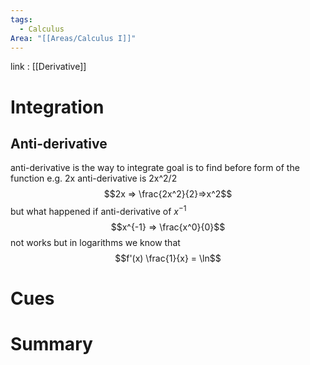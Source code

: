```yaml
---
tags:
  - Calculus
Area: "[[Areas/Calculus I]]"
---
```

link : [[Derivative]]
# Integration
## Anti-derivative
anti-derivative is the way to integrate goal is to find before form of the function
e.g. 2x anti-derivative is 2x^2/2 
$$2x => \frac{2x^2}{2}=>x^2$$
but what happened if anti-derivative of $x^{-1}$ 
$$x^{-1} => \frac{x^0}{0}$$
not works but in logarithms we know that 
$$f'(x) \frac{1}{x} = \ln$$
# Cues
# Summary
```

```